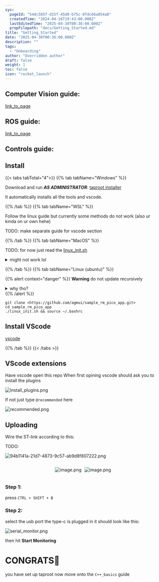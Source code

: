 ```yaml
---
sys:
  pageId: "54dc585f-d15f-45d0-b75c-8fdc66a854a8"
  createdTime: "2024-04-16T19:43:00.000Z"
  lastEditedTime: "2025-04-30T00:36:00.000Z"
  propFilepath: "docs/Getting_Started.md"
title: "Getting_Started"
date: "2025-04-30T00:36:00.000Z"
description: ""
tags:
  - "Onboarding"
author: "Overridden author"
draft: false
weight: 1
toc: false
icon: "rocket_launch"
---
```


## Computer Vision guide:

[link_to_page](86d45bc0-388b-4d26-8848-44f255f73d0e)

## ROS guide:

[link_to_page](3c76c1de-ec8f-46d6-8b0a-294005edc2d5)

## Controls guide:

## Install

{{< tabs tabTotal="4">}}
{{% tab tabName="Windows" %}}

Download and run _**AS ADMINISTRATOR**_: [taproot installer](https://github.com/Thornbots/TeachingFreshies/releases/tag/1.0)

It automatically installs all the tools and vscode.

{{% /tab %}}
{{% tab tabName="WSL" %}}

Follow the linux guide but currently some methods do not work (also ur kinda on ur own hehe)

TODO: make separate guide for vscode section

{{% /tab %}}
{{% tab tabName="MacOS" %}}

TODO: for now just read the [linux_init.sh](https://github.com/agmui/sample_rm_pico_app/blob/main/linux_init.sh)

<details>
<summary>might not work lol</summary>

`brew install libusb pkg-config`

Next install: [vscode](https://code.visualstudio.com/Download)

</details>

{{% /tab %}}
{{% tab tabName="Linux (ubuntu)" %}}

{{% alert context="danger" %}}
**Warning** do not update recursively
<details>
<summary>why tho?</summary>
There are some submodules that may go on for a while (like tinyusb) and I highly
recommend you don't need to get them.
If you want to see what submodules I update just look in `linux_init.sh`
</details>
{{% /alert %}}

```shell
git clone <https://github.com/agmui/sample_rm_pico_app.git>
cd sample_rm_pico_app
./linux_init.sh && source ~/.bashrc
```

## Install VScode

[vscode](https://code.visualstudio.com/Download)

{{% /tab %}}
{{< /tabs >}}

## VScode extensions

Have vscode open this repo
When first opining vscode should ask you to install the plugins

![install_plugins.png](https://prod-files-secure.s3.us-west-2.amazonaws.com/d518164a-d88e-44d1-a4ee-3adb3bd8bce0/89bd30f0-1825-4e77-867b-0a41ce370880/install_plugins.png?X-Amz-Algorithm=AWS4-HMAC-SHA256&X-Amz-Content-Sha256=UNSIGNED-PAYLOAD&X-Amz-Credential=ASIAZI2LB466RJJ4UPSA%2F20250715%2Fus-west-2%2Fs3%2Faws4_request&X-Amz-Date=20250715T035328Z&X-Amz-Expires=3600&X-Amz-Security-Token=IQoJb3JpZ2luX2VjECMaCXVzLXdlc3QtMiJGMEQCIFCiT1T8QAMVJNQUoHZJbFW00lz5cW4uKoMuwKqjQj6VAiALPF0b%2FWjYBR2OlUt1WmsupxZnLobreAYjDzMDZ3oIxyr%2FAwg8EAAaDDYzNzQyMzE4MzgwNSIMhrCJCLZBy7Jaim20KtwDuHR97VKleCELq2hoNkeetjcB7CAQ0iq%2F9NBVRC%2FHlPHwXW3Lpkey9rpTijOLANmL6h5AW1YifUWUydC7Kom91RxMqTMUi0%2F0bYD%2BnyEhB3vWx0T4zDTK4iMMQIDEkJv1zl%2FexfhjjBPbGvamurtKbyg7aXthxLkiFkG2t0UeWim2VTHr%2BC4M3GlvkgPHYrnzgMiBppTwvhwURkFBKHGtKciyXxpPbZlkl%2BGFLzA5fDoG7YevWG3g%2BPn19LCdsLUbOWPEnEGK5sbPonhmAae08zJFjzizdl%2BJ2VqjFKF0WG0%2FOgZhqgFAjbtOdzAbOTxdszE7q3sLn8JN4eHzsoXjmgTxKQEC37wHe%2BT1c52fSWTgYrflihzeTHSXV3em9FFWK5xXOz8yla05oobHJwdXU9ltHQdHEkxMbT43u3fpm5dHN0oYSZ1GKJ1QJHyPWo583Y%2Fa1xkuNfrx4TXPF8IxmLAzKg9vtzqcLRWB0TWvRa70wI%2FkUhSLRUxeImVvY8TUE5eY0E%2Bi%2FNKvnJVFuGg0Nb0DaIqpEctL9UDUxZQ52t%2FbFuKudpZv6bWDq20YN1h%2B7pcPimoi0efjFDG4HyRR7FiyByge2Hc%2FR%2BA%2FzqaWXVBYVVH3xdiEPtjrsv0w0%2F7WwwY6pgH95MyntqXT40QxyePo7m9mXGGUlr9xshQX3zd4zgvKPxUsQNH9ZXxawI1DKkSQmd3jaJS%2FBOAkVzKUzp3j6cewxN0oeO7u%2B9krOxN4zCPc7O8XvjNickQnZAVfAsw7KFj0X9J6mcmSrN9xwIe7ZIEJwN8GCTju%2FLuBKI7CR4V3jHAzPGacAicb37DiX51jFIY4QJ52zRmc2q0WGG1lONOg2WJaLVgC&X-Amz-Signature=fce9255b665774a125a1b0090a3b051754771ddd8419fd48e288398f4a9bb090&X-Amz-SignedHeaders=host&x-amz-checksum-mode=ENABLED&x-id=GetObject)

If not just type `@recommended` here  

![recommended.png](https://prod-files-secure.s3.us-west-2.amazonaws.com/d518164a-d88e-44d1-a4ee-3adb3bd8bce0/61e661e9-5d85-4dfc-be0d-8d2097a5e793/recommended.png?X-Amz-Algorithm=AWS4-HMAC-SHA256&X-Amz-Content-Sha256=UNSIGNED-PAYLOAD&X-Amz-Credential=ASIAZI2LB466RJJ4UPSA%2F20250715%2Fus-west-2%2Fs3%2Faws4_request&X-Amz-Date=20250715T035328Z&X-Amz-Expires=3600&X-Amz-Security-Token=IQoJb3JpZ2luX2VjECMaCXVzLXdlc3QtMiJGMEQCIFCiT1T8QAMVJNQUoHZJbFW00lz5cW4uKoMuwKqjQj6VAiALPF0b%2FWjYBR2OlUt1WmsupxZnLobreAYjDzMDZ3oIxyr%2FAwg8EAAaDDYzNzQyMzE4MzgwNSIMhrCJCLZBy7Jaim20KtwDuHR97VKleCELq2hoNkeetjcB7CAQ0iq%2F9NBVRC%2FHlPHwXW3Lpkey9rpTijOLANmL6h5AW1YifUWUydC7Kom91RxMqTMUi0%2F0bYD%2BnyEhB3vWx0T4zDTK4iMMQIDEkJv1zl%2FexfhjjBPbGvamurtKbyg7aXthxLkiFkG2t0UeWim2VTHr%2BC4M3GlvkgPHYrnzgMiBppTwvhwURkFBKHGtKciyXxpPbZlkl%2BGFLzA5fDoG7YevWG3g%2BPn19LCdsLUbOWPEnEGK5sbPonhmAae08zJFjzizdl%2BJ2VqjFKF0WG0%2FOgZhqgFAjbtOdzAbOTxdszE7q3sLn8JN4eHzsoXjmgTxKQEC37wHe%2BT1c52fSWTgYrflihzeTHSXV3em9FFWK5xXOz8yla05oobHJwdXU9ltHQdHEkxMbT43u3fpm5dHN0oYSZ1GKJ1QJHyPWo583Y%2Fa1xkuNfrx4TXPF8IxmLAzKg9vtzqcLRWB0TWvRa70wI%2FkUhSLRUxeImVvY8TUE5eY0E%2Bi%2FNKvnJVFuGg0Nb0DaIqpEctL9UDUxZQ52t%2FbFuKudpZv6bWDq20YN1h%2B7pcPimoi0efjFDG4HyRR7FiyByge2Hc%2FR%2BA%2FzqaWXVBYVVH3xdiEPtjrsv0w0%2F7WwwY6pgH95MyntqXT40QxyePo7m9mXGGUlr9xshQX3zd4zgvKPxUsQNH9ZXxawI1DKkSQmd3jaJS%2FBOAkVzKUzp3j6cewxN0oeO7u%2B9krOxN4zCPc7O8XvjNickQnZAVfAsw7KFj0X9J6mcmSrN9xwIe7ZIEJwN8GCTju%2FLuBKI7CR4V3jHAzPGacAicb37DiX51jFIY4QJ52zRmc2q0WGG1lONOg2WJaLVgC&X-Amz-Signature=90616fef0817625d86e19c95e615bb09c26728eb2315a8b90f8b55a36e03b806&X-Amz-SignedHeaders=host&x-amz-checksum-mode=ENABLED&x-id=GetObject)

## Uploading

Wire the ST-link according to this:

TODO:

![94b1141a-21d7-4873-9c57-ab9d8f807222.png](https://prod-files-secure.s3.us-west-2.amazonaws.com/d518164a-d88e-44d1-a4ee-3adb3bd8bce0/e5fad17d-ab82-4300-9f4c-505ab4b1202c/94b1141a-21d7-4873-9c57-ab9d8f807222.png?X-Amz-Algorithm=AWS4-HMAC-SHA256&X-Amz-Content-Sha256=UNSIGNED-PAYLOAD&X-Amz-Credential=ASIAZI2LB466RJJ4UPSA%2F20250715%2Fus-west-2%2Fs3%2Faws4_request&X-Amz-Date=20250715T035328Z&X-Amz-Expires=3600&X-Amz-Security-Token=IQoJb3JpZ2luX2VjECMaCXVzLXdlc3QtMiJGMEQCIFCiT1T8QAMVJNQUoHZJbFW00lz5cW4uKoMuwKqjQj6VAiALPF0b%2FWjYBR2OlUt1WmsupxZnLobreAYjDzMDZ3oIxyr%2FAwg8EAAaDDYzNzQyMzE4MzgwNSIMhrCJCLZBy7Jaim20KtwDuHR97VKleCELq2hoNkeetjcB7CAQ0iq%2F9NBVRC%2FHlPHwXW3Lpkey9rpTijOLANmL6h5AW1YifUWUydC7Kom91RxMqTMUi0%2F0bYD%2BnyEhB3vWx0T4zDTK4iMMQIDEkJv1zl%2FexfhjjBPbGvamurtKbyg7aXthxLkiFkG2t0UeWim2VTHr%2BC4M3GlvkgPHYrnzgMiBppTwvhwURkFBKHGtKciyXxpPbZlkl%2BGFLzA5fDoG7YevWG3g%2BPn19LCdsLUbOWPEnEGK5sbPonhmAae08zJFjzizdl%2BJ2VqjFKF0WG0%2FOgZhqgFAjbtOdzAbOTxdszE7q3sLn8JN4eHzsoXjmgTxKQEC37wHe%2BT1c52fSWTgYrflihzeTHSXV3em9FFWK5xXOz8yla05oobHJwdXU9ltHQdHEkxMbT43u3fpm5dHN0oYSZ1GKJ1QJHyPWo583Y%2Fa1xkuNfrx4TXPF8IxmLAzKg9vtzqcLRWB0TWvRa70wI%2FkUhSLRUxeImVvY8TUE5eY0E%2Bi%2FNKvnJVFuGg0Nb0DaIqpEctL9UDUxZQ52t%2FbFuKudpZv6bWDq20YN1h%2B7pcPimoi0efjFDG4HyRR7FiyByge2Hc%2FR%2BA%2FzqaWXVBYVVH3xdiEPtjrsv0w0%2F7WwwY6pgH95MyntqXT40QxyePo7m9mXGGUlr9xshQX3zd4zgvKPxUsQNH9ZXxawI1DKkSQmd3jaJS%2FBOAkVzKUzp3j6cewxN0oeO7u%2B9krOxN4zCPc7O8XvjNickQnZAVfAsw7KFj0X9J6mcmSrN9xwIe7ZIEJwN8GCTju%2FLuBKI7CR4V3jHAzPGacAicb37DiX51jFIY4QJ52zRmc2q0WGG1lONOg2WJaLVgC&X-Amz-Signature=227933afc66e7783674b6b11f10831fc557ba7b826947a13692d167fec288e53&X-Amz-SignedHeaders=host&x-amz-checksum-mode=ENABLED&x-id=GetObject)

<div style="display: flex;flex-direction: row; column-gap:10px; max-width: 630px;justify-content: center;">
<div>

![image.png](https://prod-files-secure.s3.us-west-2.amazonaws.com/d518164a-d88e-44d1-a4ee-3adb3bd8bce0/210ecb78-1116-4d7b-b9b7-2292f66fa2c2/image.png?X-Amz-Algorithm=AWS4-HMAC-SHA256&X-Amz-Content-Sha256=UNSIGNED-PAYLOAD&X-Amz-Credential=ASIAZI2LB466XNXFHVUN%2F20250715%2Fus-west-2%2Fs3%2Faws4_request&X-Amz-Date=20250715T035330Z&X-Amz-Expires=3600&X-Amz-Security-Token=IQoJb3JpZ2luX2VjECMaCXVzLXdlc3QtMiJGMEQCIGfrRw725c%2FGLkBCc4vi3QCy9Dy%2BOHO3HcaPX5UcYHktAiBZdNprPnvUgMQAjzv73Oe0R%2BYrSiarEl0e60o7jNHmlCr%2FAwg8EAAaDDYzNzQyMzE4MzgwNSIMwBFNJXHvL3jabNEeKtwDLhS2V16rwRkFJDPngKUtJExinEjvkld8Y3zi0LjHE6SLQGJAn16anbuSDx%2BNTk1M0TnHL8XcoHOi8FJZVtAIR5G8kjJLvY5Fy4JoaKgI3mhUMus%2BDNA4YrOivaetOjgVM4PZJiNOwewvPtApUoLGUmF6i8knp9vWJQGZ4SwuX9ci%2Brn%2F%2BuaIZCYQf1a48Ma%2BFGAwIsCbNT7UvCGU6sjRNhRYNnB2Fg4VzKxMDpyyq2MgBfVIMwMS%2FUazOIvWKo1eXXeKTGCbDAm%2F9VHV3B7779tviO11H6g3xR5JW1Z5Wd7eIa7Y%2BS3e40WwtMmcxT%2BkSXMR8DxnWtcca56oit9ajDYt7M3WeYQuEDmWMlZ%2BK517Y2K7uQbqtpl7TY4XnKo9CcEm631bwL6n%2Fw2%2F1IGCzKv1xZY2fNBm7P3GpA7TMuGL9eM7zg0%2F9q%2Fg%2FbEgPDomMMSkjFi%2B%2Ba2lnbecYDRx%2BMWYj2hFQY2g%2BOD7vsSrGmyaLe5TMzIJDtt%2FRjGXCJ5BFPKvd71DOgrqVca8l0SA8REQoPw5AUnmYV5KZjAgamZZFUdKTMnAxLIpULQzToIUrm%2F4IW3SGcQ3H4nZrLqTJkxVTo4omLUJm%2FzbLUjOsd98yLNoGpynwKmp1yMw%2B%2F3WwwY6pgHNtg%2BV1EW589%2BnOMtylVnvXW0%2B4j%2FkRy8vDqyPjRv06b1j%2FEdoivMwy9Vv6LG8xUwY5EXoRcmh1XLzMfS%2FeLeNWBBb99Nvwy%2Bd2inFI71PKIfrPvjLb4RYC2IGLY3KLoVn%2BsTA6fVHLn%2FqZPs5iMhqSvI3EnqYzEwf7Mivf1Cqo8%2BJQ5%2B4N8zKu0nyeeck2bvN0bE6ViuMjj0nfTqsLAqlshG%2BA84c&X-Amz-Signature=919f240ef442c6c63df4c5e579174cf004c4fd0880de553421acdcd6e548ff8c&X-Amz-SignedHeaders=host&x-amz-checksum-mode=ENABLED&x-id=GetObject)

</div>
<div>

![image.png](https://prod-files-secure.s3.us-west-2.amazonaws.com/d518164a-d88e-44d1-a4ee-3adb3bd8bce0/33a0fd0f-8ca6-4a86-8e09-26e95ded1fff/image.png?X-Amz-Algorithm=AWS4-HMAC-SHA256&X-Amz-Content-Sha256=UNSIGNED-PAYLOAD&X-Amz-Credential=ASIAZI2LB466T4P2REP5%2F20250715%2Fus-west-2%2Fs3%2Faws4_request&X-Amz-Date=20250715T035331Z&X-Amz-Expires=3600&X-Amz-Security-Token=IQoJb3JpZ2luX2VjECMaCXVzLXdlc3QtMiJHMEUCIQCxx22XLWd4du8IwqB2UQsrDgKhxERD7cka4G6JJ2cqVAIgMqckcuvh0YypHagaQrFlsWUXxlF0J%2BbkyZLwfFGzstIq%2FwMIPBAAGgw2Mzc0MjMxODM4MDUiDPAuzy%2FAZBxaeMQI4ircA39Y7W%2Bjx3zzSJtWaXYHofpdaM1itq18h%2BjXI3adjutWOUP1pYdokGKnaoRhmNRy4%2F%2FGdOgdSklg41G6vkqqFNDcbiuAac2Am8mCZekI00%2Bk6VbNd2QuA8PYPtKxNSWnoxkX%2F9Nw4GfD%2Favra3cgzUMvfJBOUZeHeL6DYvcLZUmAxQ98QhowgaQ%2Fz6YzaATcwxHMfnVBIsKyH5N1nPZv9YscmWgqk%2BLu%2BphKIDhDOEPoaAufjm6J%2Bvx8Vp%2F5H9rlGfbo9CPW3GdHQRiqykkZmpSVIioJ6xVpjzIey0l4KrXpx6yQXWMJ3M%2Bd%2Bw%2Bo3Lf7jUDgrbxzJPstHD33Zss48QfmVmqg%2FCeHMUU0qeIA0R4HuEi3x17S8k9nWgnX%2B86PsCp%2FlkQPuhMdjbz41ifqM2UHypyUlz80a51gHVf3o8g%2BhXy9ce9CPgHu4Yr5cS%2Bs%2F9%2FMMhT3tmPu2SQIjWEch3nu8FrwOaY7b%2FalOxHYbCt4yXJ8kI16upNyNNXVg%2FAS%2BSNBiN1NoT5byWsZ61gbD8%2B5rZ%2BNj2WsB89DArmGPHYTLTEOk9UT1%2FRF5%2F9G8ijA7Iiol2OzXA5G9gkgK5deZBbIWduzNy13V3DwJUaY19Zew5uE%2B6PtR5gfOjvtMIL%2B1sMGOqUB3jlNYru%2BgSHATxp0%2BnItDRLlQUrpnWhrbnHSddsaBJ5dzsQOz9WB4GSHVSM46on3nW4my3%2FioE5e%2FGpnl6DDFQLEziOUdqkNJVh9q%2F%2Fq36WS1rKRqzyvBIr4vF48fPThFV4%2BZm1saB0Vhffl2hKzU4%2B9IwLKNrNzo7LRbochhTS3oooekhc41l3bl0qYsp0p1nIqf5ENh0OJ4F1qSmPEaUp18ZEc&X-Amz-Signature=c6f941fc6c490dc46ffb32a37989b93cf6e785e5045cb5640fe56dde16f5e6a9&X-Amz-SignedHeaders=host&x-amz-checksum-mode=ENABLED&x-id=GetObject)

</div>
</div>

### Step 1:

press `CTRL + SHIFT + B`

### Step 2:

select the usb port the type-c is plugged in it should look like this:

![serial_monitor.png](https://prod-files-secure.s3.us-west-2.amazonaws.com/d518164a-d88e-44d1-a4ee-3adb3bd8bce0/f03f4774-05d4-4393-b6a0-d5efb6d315ab/serial_monitor.png?X-Amz-Algorithm=AWS4-HMAC-SHA256&X-Amz-Content-Sha256=UNSIGNED-PAYLOAD&X-Amz-Credential=ASIAZI2LB466RJJ4UPSA%2F20250715%2Fus-west-2%2Fs3%2Faws4_request&X-Amz-Date=20250715T035328Z&X-Amz-Expires=3600&X-Amz-Security-Token=IQoJb3JpZ2luX2VjECMaCXVzLXdlc3QtMiJGMEQCIFCiT1T8QAMVJNQUoHZJbFW00lz5cW4uKoMuwKqjQj6VAiALPF0b%2FWjYBR2OlUt1WmsupxZnLobreAYjDzMDZ3oIxyr%2FAwg8EAAaDDYzNzQyMzE4MzgwNSIMhrCJCLZBy7Jaim20KtwDuHR97VKleCELq2hoNkeetjcB7CAQ0iq%2F9NBVRC%2FHlPHwXW3Lpkey9rpTijOLANmL6h5AW1YifUWUydC7Kom91RxMqTMUi0%2F0bYD%2BnyEhB3vWx0T4zDTK4iMMQIDEkJv1zl%2FexfhjjBPbGvamurtKbyg7aXthxLkiFkG2t0UeWim2VTHr%2BC4M3GlvkgPHYrnzgMiBppTwvhwURkFBKHGtKciyXxpPbZlkl%2BGFLzA5fDoG7YevWG3g%2BPn19LCdsLUbOWPEnEGK5sbPonhmAae08zJFjzizdl%2BJ2VqjFKF0WG0%2FOgZhqgFAjbtOdzAbOTxdszE7q3sLn8JN4eHzsoXjmgTxKQEC37wHe%2BT1c52fSWTgYrflihzeTHSXV3em9FFWK5xXOz8yla05oobHJwdXU9ltHQdHEkxMbT43u3fpm5dHN0oYSZ1GKJ1QJHyPWo583Y%2Fa1xkuNfrx4TXPF8IxmLAzKg9vtzqcLRWB0TWvRa70wI%2FkUhSLRUxeImVvY8TUE5eY0E%2Bi%2FNKvnJVFuGg0Nb0DaIqpEctL9UDUxZQ52t%2FbFuKudpZv6bWDq20YN1h%2B7pcPimoi0efjFDG4HyRR7FiyByge2Hc%2FR%2BA%2FzqaWXVBYVVH3xdiEPtjrsv0w0%2F7WwwY6pgH95MyntqXT40QxyePo7m9mXGGUlr9xshQX3zd4zgvKPxUsQNH9ZXxawI1DKkSQmd3jaJS%2FBOAkVzKUzp3j6cewxN0oeO7u%2B9krOxN4zCPc7O8XvjNickQnZAVfAsw7KFj0X9J6mcmSrN9xwIe7ZIEJwN8GCTju%2FLuBKI7CR4V3jHAzPGacAicb37DiX51jFIY4QJ52zRmc2q0WGG1lONOg2WJaLVgC&X-Amz-Signature=0ea48e86896cc7a2ad926d04e181fa73a0e80785ae4d3db894c3c988ce77e5e4&X-Amz-SignedHeaders=host&x-amz-checksum-mode=ENABLED&x-id=GetObject)

then hit **Start Monitoring**

# CONGRATS🎉

you have set up taproot now move onto the `C++_basics` guide
